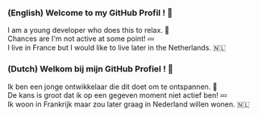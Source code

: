 ### (English) Welcome to my GitHub Profil ! 👋

I am a young developer who does this to relax. 🌻 <br>
Chances are I'm not active at some point! 💤 <br>
I live in France but I would like to live later in the Netherlands. 🇳🇱

### (Dutch) Welkom bij mijn GitHub Profiel ! 👋

Ik ben een jonge ontwikkelaar die dit doet om te ontspannen. 🌻 <br>
De kans is groot dat ik op een gegeven moment niet actief ben! 💤<br>
Ik woon in Frankrijk maar zou later graag in Nederland willen wonen. 🇳🇱
